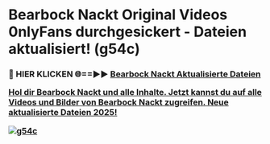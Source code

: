 # Bearbock Nackt Original Videos 0nlyFans durchgesickert - Dateien aktualisiert! (g54c)

<h3>🔴 HIER KLICKEN 🌐==►► <a href="https://tinyurl.com/h6vf6nb8" rel="nofollow">Bearbock Nackt Aktualisierte Dateien

Hol dir Bearbock Nackt und alle Inhalte. Jetzt kannst du auf alle Videos und Bilder von Bearbock Nackt zugreifen. Neue aktualisierte Dateien 2025!

[![g54c](https://i.imgur.com/sD4kR3V.gif)](https://tinyurl.com/h6vf6nb8)
